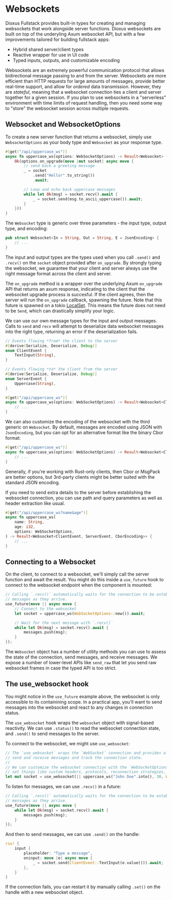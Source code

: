 # Websockets

Dioxus Fullstack provides built-in types for creating and managing websockets that work alongside server functions. Dioxus websockets are built on top of the underyling Axum websocket API, but with a few improvements tailored for building fullstack apps:

- Hybrid shared server/client types
- Reactive wrapper for use in UI code
- Typed inputs, outputs, and customizable encoding

Websockets are an extremely powerful communication protocol that allows bidirectional message passing to and from the server. Websockets are more efficient than HTTP requests for large amounts of messages, provide better real-time support, and allow for *ordered* data transmission. However, they are *stateful*, meaning that a websocket connection ties a client and server together for a given session. If you plan to use websockets in a "serverless" environment with time limits of request handling, then you need some way to "store" the websocket session across multiple requests.

## Websocket and WebsocketOptions

To create a new server function that returns a websocket, simply use `WebsocketOptions` as your body type and `Websocket` as your response type.

```rust
#[get("/api/uppercase_ws")]
async fn uppercase_ws(options: WebSocketOptions) -> Result<Websocket> {
    Ok(options.on_upgrade(move |mut socket| async move {
        // send back a greeting message
        _ = socket
            .send("Hello!".to_string())
            .await;

        // Loop and echo back uppercase messages
        while let Ok(msg) = socket.recv().await {
            _ = socket.send(msg.to_ascii_uppercase()).await;
        }
    }))
}
```

The `Websocket` type is generic over three parameters - the input type, output type, and encoding:

```rust
pub struct Websocket<In = String, Out = String, E = JsonEncoding> {
    // ...
}
```

The input and output types are the types used when you call `.send()` and `.recv()` on the `socket` object provided after `on_upgrade`. By strongly typing the websocket, we guarantee that your client and server always use the right message format across the client and server.

The `on_upgrade` method is a wrapper over the underlying Axum `on_upgrade` API that returns an axum response, indicating to the client that the websocket upgrade process is succesful. If the client agrees, then the server will run the `on_upgrade` callback, spawning the future. Note that this future is spawned on a tokio [LocalSet](https://docs.rs/tokio/latest/tokio/task/struct.LocalSet.html). This means the future does not need to be `Send`, which can drastically simplify your logic.

We can use our own message types for the input and output messages. Calls to `send` and `recv` will attempt to deserialize data websocket messages into the right type, returning an error if the deserialization fails.

```rust
// Events flowing *from* the client to the server
#[derive(Serialize, Deserialize, Debug)]
enum ClientEvent {
    TextInput(String),
}

// Events flowing *to* the client from the server
#[derive(Serialize, Deserialize, Debug)]
enum ServerEvent {
    Uppercase(String),
}

#[get("/api/uppercase_ws")]
async fn uppercase_ws(options: WebSocketOptions) -> Result<Websocket<ClientEvent, ServerEvent>> {
    // ...
}
```

We can also customize the encoding of the websocket with the third generic on `Websocket`. By default, messages are encoded using JSON with `JsonEncoding`, but you can opt for an alternative format like the binary Cbor format:

```rust
#[get("/api/uppercase_ws")]
async fn uppercase_ws(options: WebSocketOptions) -> Result<Websocket<ClientEvent, ServerEvent, CborEncoding>> {
    // ...
}
```

Generally, if you're working with Rust-only clients, then Cbor or MsgPack are better options, but 3rd-party clients might be better suited with the standard JSON encoding.

If you need to send extra details to the server before establishing the websocket connection, you can use path and query parameters as well as header extraction like usual.

```rust
#[get("/api/uppercase_ws?name&age")]
async fn uppercase_ws(
    name: String,
    age: i32,
    options: WebSocketOptions,
) -> Result<Websocket<ClientEvent, ServerEvent, CborEncoding>> {
    // ...
}
```

## Connecting to a Websocket

On the client, to connect to a websocket, we'll simply call the server function and await the result. You might do this inside a `use_future` hook to connect to the websocket endpoint when the component is mounted:

```rust
// Calling `.recv()` automatically waits for the connection to be established and deserializes
// messages as they arrive.
use_future(move || async move {
    // Connect to the websocket
    let socket = uppercase_ws(WebSocketOptions::new()).await;

    // Wait for the next message with `.recv()`
    while let Ok(msg) = socket.recv().await {
        messages.push(msg);
    }
});
```

The `Websocket` object has a number of utility methods you can use to assess the state of the connection, send messages, and receive messages. We expose a number of lower-level APIs like `send_raw` that let you send raw websocket frames in case the typed API is too strict.



## The use_websocket hook

You might notice in the `use_future` example above, the websocket is only accessible to its containining scope. In a practical app, you'll want to send messages into the websocket and react to any changes in connection status.

The `use_websocket` hook wraps the `websocket` object with signal-based reactivity. We can use `.status()` to read the websocket connection state, and `.send()` to send messages to the server.

To connect to the websocket, we might use `use_websocket`:

```rust
// The `use_websocket` wraps the `WebSocket` connection and provides a reactive handle to easily
// send and receive messages and track the connection state.
//
// We can customize the websocket connection with the `WebSocketOptions` struct, allowing us to
// set things like custom headers, protocols, reconnection strategies, etc.
let mut socket = use_websocket(|| uppercase_ws("John Doe".into(), 30, WebSocketOptions::new()));
```

To listen for messages, we can use `.recv()` in a future:

```rust
// Calling `.recv()` automatically waits for the connection to be established and deserializes
// messages as they arrive.
use_future(move || async move {
    while let Ok(msg) = socket.recv().await {
        messages.push(msg);
    }
});
```

And then to send messages, we can use `.send()` on the handle:

```rust
rsx! {
    input {
        placeholder: "Type a message",
        oninput: move |e| async move {
            _ = socket.send(ClientEvent::TextInput(e.value())).await;
        },
    }
}
```

If the connection fails, you can restart it by manually calling `.set()` on the handle with a new websocket object.

